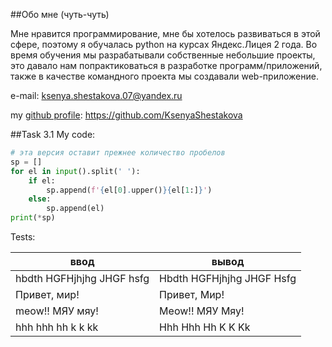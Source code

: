 ##Обо мне (чуть-чуть)

Мне нравится программирование, мне бы хотелось развиваться в этой 
сфере, поэтому я обучалась python на курсах Яндекс.Лицея 2 года. Во время 
обучения мы разрабатывали собственные небольшие проекты, это давало 
нам попрактиковаться в разработке программ/приложений, также в качестве 
командного проекта мы создавали web-приложение.

e-mail: ksenya.shestakova.07@yandex.ru

[//]: # (Когда начиталась документации и хочется всё использовать, но нет идей как)
my [github profile](https://github.com/KsenyaShestakova): https://github.com/KsenyaShestakova 

##Task 3.1
My code:
```python
# эта версия оставит прежнее количество пробелов
sp = []
for el in input().split(' '):
    if el:
        sp.append(f'{el[0].upper()}{el[1:]}')
    else:
        sp.append(el)
print(*sp)
```

Tests:

| ввод                      | вывод                     |
|---------------------------|---------------------------|
| hbdth HGFHjhjhg JHGF hsfg | Hbdth HGFHjhjhg JHGF Hsfg |
| Привет, мир!              | Привет, Мир!              |
| meow!! МЯУ мяу!           | Meow!! МЯУ Мяу!           |
| hhh hhh hh    k k kk      | Hhh Hhh Hh    K K Kk      |